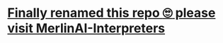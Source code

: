 # [Finally renamed this repo :roll_eyes: please visit MerlinAI-Interpreters](https://github.com/Jesssullivan/MerlinAI-Interpreters)
